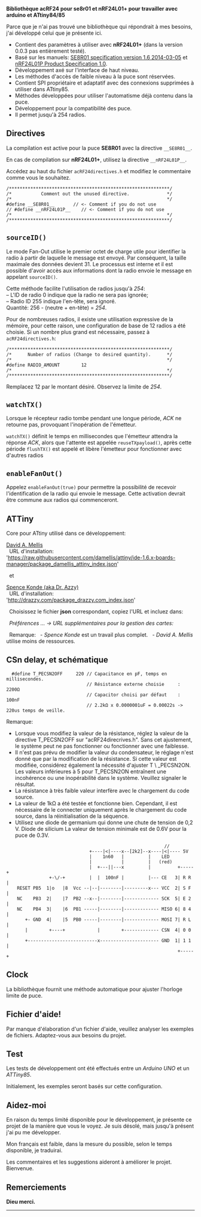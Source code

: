 
**Bibliothèque acRF24 pour se8r01 et nRF24L01+ pour travailler avec arduino et ATtiny84/85**

Parce que je n'ai pas trouvé une bibliothèque qui répondrait à mes besoins, j'ai développé celui que je présente ici.
* Contient des paramètres à utiliser avec **nRF24L01+** (dans la version 0.0.3 pas entièrement testé).
* Basé sur les manuels:
[SE8R01 specification version 1.6 2014-03-05](http://community.atmel.com/sites/default/files/forum_attachments/SE8R01_DataSheet_v1%20-%20副本.pdf)
 et [nRF24L01P Product Specification 1.0](https://www.nordicsemi.com/eng/content/download/2726/34069/file/nRF24L01P_Product_Specification_1_0.pdf).
* Développement axé sur l'interface de haut niveau.
* Les méthodes d'accès de faible niveau à la puce sont réservées.
* Contient SPI propriétaire et adaptatif avec des connexions supprimées à utiliser dans ATtiny85.
* Méthodes développées pour utiliser l'automatisme déjà contenu dans la puce.
* Développement pour la compatibilité des puce.
* Il permet jusqu'à 254 radios.

Directives
------------
  La compilation est active pour la puce **SE8R01** avec la directive `__SE8R01__`.
  
  En cas de compilation sur **nRF24L01+**, utilisez la directive `__nRF24L01P__`.

  Accédez au haut du fichier `acRF24directives.h` et modifiez le commentaire comme vous le souhaitez.

```
/************************************************************/
/*           Comment out the unused directive.              */
/*                                                          */
#define __SE8R01__       // <- Comment if you do not use
// #define __nRF24L01P__    // <- Comment if you do not use
/*                                                          */
/************************************************************/
```


`sourceID()`
------------
  Le mode Fan-Out utilise le premier octet de charge utile pour identifier la radio à partir de laquelle le message est envoyé. Par conséquent, la taille maximale des données devient 31. Le processus est interne et il est possible d'avoir accès aux informations dont la radio envoie le message en appelant `sourceID()`.
  
  Cette méthode facilite l'utilisation de radios jusqu'à *254*:    
  – L'ID de radio 0 indique que la radio ne sera pas ignorée;    
  – Radio ID 255 indique l'en-tête, sera ignoré.    
  Quantité: 256 - (neutre + en-tête) = *254*.
  
  Pour de nombreuses radios, il existe une utilisation expressive de la mémoire, pour cette raison, une configuration de base de 12 radios a été choisie. Si un nombre plus grand est nécessaire, passez à `acRF24directives.h`:

```
/************************************************************/
/*      Number of radios (Change to desired quantity).      */
/*                                                          */
#define RADIO_AMOUNT        12
/*                                                          */
/************************************************************/
```

  Remplacez 12 par le montant désiré. Observez la limite de *254*.


`watchTX()`
------------
  Lorsque le récepteur radio tombe pendant une longue période, *ACK* ne retourne pas, provoquant l'inopération de l'émetteur.

  `watchTX()` définit le temps en millisecondes que l'émetteur attendra la réponse *ACK*, alors que l'attente est appelée `reuseTXpayload()`, après cette période `flushTX()` est appelé et libère l'émetteur pour fonctionner avec d'autres radios


`enableFanOut()`
------------
  Appelez `enableFanOut(true)` pour permettre la possibilité de recevoir l'identification de la radio qui envoie le message. Cette activation devrait être commune aux radios qui commenceront.


ATTiny
------------
Core pour ATtiny utilisé dans ce développement:

  [David A. Mellis](https://github.com/damellis/attiny)    
  URL d'installation:    
  'https://raw.githubusercontent.com/damellis/attiny/ide-1.6.x-boards-manager/package_damellis_attiny_index.json'

  et

  [Spence Konde (aka Dr. Azzy)](https://github.com/SpenceKonde/ATTinyCore)    
  URL d'installation:    
  'http://drazzy.com/package_drazzy.com_index.json'

  Choisissez le fichier **json** correspondant, copiez l'URL et incluez dans:

  _Préférences ... -> URL supplémentaires pour la gestion des cartes:_

  Remarque:
  - _Spence Konde_ est un travail plus complet.
  - _David A. Mellis_ utilise moins de ressources.


CSn delay, et schématique
------------
```
  #define T_PECSN2OFF     220 // Capacitance en pF, temps en millisecondes.
                              // Résistance externe choisie     : 2200Ω
                              // Capacitor choisi par défaut    : 100nF
                              // 2.2kΩ x 0.0000001uF = 0.00022s -> 220us temps de veille.
```  
  Remarque:
  * Lorsque vous modifiez la valeur de la résistance, réglez la valeur de la directive
    T_PECSN2OFF sur "acRF24direcrives.h". Sans cet ajustement, le système peut ne pas 
    fonctionner ou fonctionner avec une faiblesse.
  * Il n'est pas prévu de modifier la valeur du condensateur, le réglage n'est donné que par 
    la modification de la résistance. Si cette valeur est modifiée, considérez également
    la nécessité d'ajuster T \ _PECSN2ON. Les valeurs inférieures à 5 pour T_PECSN2ON
    entraînent une incohérence ou une inopérabilité dans le système. Veuillez signaler le résultat.
  * La résistance à très faible valeur interfère avec le chargement du code source.
  * La valeur de 1kΩ a été testée et fonctionne bien. Cependant, il est nécessaire de le connecter uniquement après le chargement du code source, dans la réinitialisation de la séquence.
  * Utilisez une diode de germanium qui donne une chute de tension de 0,2 V. Diode de silicium La valeur de tension minimale est de 0.6V pour la puce de 0.3V.
```  
                                                           //
                               +----|<|----x--[2k2]--x----|<|---- 5V 
                               |    1n60   |         |    LED
                               |           |         |   (red)
                               |  +---||---x         |          +-----+
                +-\/-+         |  |  100nF |         |--- CE   3| R R |
    RESET PB5  1|o   |8  Vcc --|--|--------|---------x--- VCC  2| S F |
    NC    PB3  2|    |7  PB2 --x--|--------|------------- SCK  5| E 2 |
    NC    PB4  3|    |6  PB1 -----|--------|------------- MISO 6| 8 4 |
       +- GND  4|    |5  PB0 -----|--------|------------- MOSI 7| R L |
       |        +----+            |        +------------- CSN  4| 0 0 |
       +--------------------------x---------------------- GND  1| 1 1 |
                                                                +-----+
```


Clock
------------
  La bibliothèque fournit une méthode automatique pour ajuster l'horloge limite de puce.


Fichier d'aide!
------------
  Par manque d'élaboration d'un fichier d'aide, veuillez analyser les exemples de fichiers. Adaptez-vous aux besoins du projet.


Test
------------
  Les tests de développement ont été effectués entre un *Arduino UNO* et un *ATTiny85*.
  
  Initialement, les exemples seront basés sur cette configuration.


Aidez-moi
------------
  En raison du temps limité disponible pour le développement, je présente ce projet de la manière que vous le voyez. Je suis désolé, mais jusqu'à présent j'ai pu me développer.
  
  Mon français est faible, dans la mesure du possible, selon le temps disponible, je traduirai.
  
  Les commentaires et les suggestions aideront à améliorer le projet. Bienvenue.


Remerciements
------------
  **Dieu merci.**
  
------------

